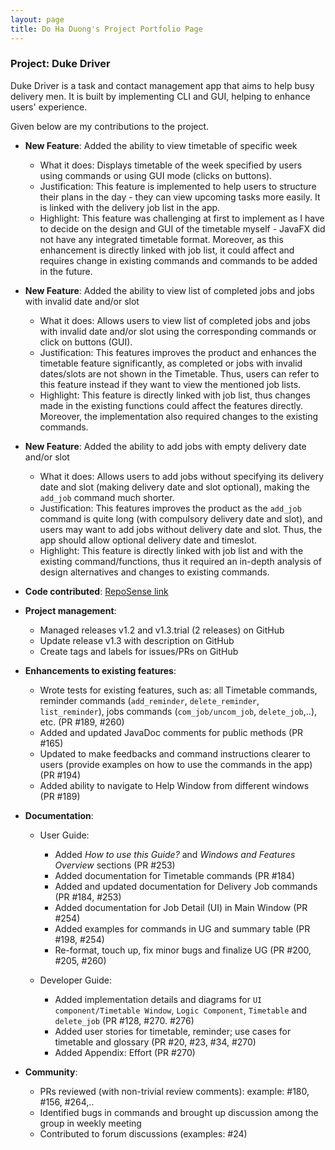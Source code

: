 ```yaml
---
layout: page
title: Do Ha Duong's Project Portfolio Page
---
```


### Project: Duke Driver

Duke Driver is a task and contact management app that aims to help busy delivery men. It is built by implementing CLI and GUI, helping to enhance users' experience.

Given below are my contributions to the project.

* **New Feature**: Added the ability to view timetable of specific week
  * What it does: Displays timetable of the week specified by users using commands or using GUI mode (clicks on buttons).
  * Justification: This feature is implemented to help users to structure their plans in the day - they can view upcoming tasks more easily. It is linked with the delivery job list in the app.
  * Highlight: This feature was challenging at first to implement as I have to decide on the design and GUI of the timetable myself - JavaFX did not have any integrated timetable format. Moreover, as this enhancement is directly linked with job list, it could affect and requires change in existing commands and commands to be added in the future.

* **New Feature**: Added the ability to view list of completed jobs and jobs with invalid date and/or slot
  * What it does: Allows users to view list of completed jobs and jobs with invalid date and/or slot using the corresponding commands or click on buttons (GUI).
  * Justification: This features improves the product and enhances the timetable feature significantly, as completed or jobs with invalid dates/slots are not shown in the Timetable. Thus, users can refer to this feature instead if they want to view the mentioned job lists.
  * Highlight: This feature is directly linked with job list, thus changes made in the existing functions could affect the features directly. Moreover, the implementation also required changes to the existing commands. 

* **New Feature**: Added the ability to add jobs with empty delivery date and/or slot
    * What it does: Allows users to add jobs without specifying its delivery date and slot (making delivery date and slot optional), making the `add_job` command much shorter.
    * Justification: This features improves the product as the `add_job` command is quite long (with compulsory delivery date and slot), and users may want to add jobs without delivery date and slot. Thus, the app should allow optional delivery date and timeslot.
    * Highlight: This feature is directly linked with job list and with the existing command/functions, thus it required an in-depth analysis of design alternatives and changes to existing commands. 


* **Code contributed**: [RepoSense link](https://nus-cs2103-ay2223s2.github.io/tp-dashboard/?search=dohaduong&breakdown=true)

* **Project management**:
    * Managed releases v1.2 and v1.3.trial (2 releases) on GitHub
    * Update release v1.3 with description on GitHub
    * Create tags and labels for issues/PRs on GitHub

* **Enhancements to existing features**:
    * Wrote tests for existing features, such as: all Timetable commands, reminder commands (`add_reminder`, `delete_reminder`, `list_reminder`), jobs commands (`com_job/uncom_job`, `delete_job`,..), etc. (PR #189, #260)
    * Added and updated JavaDoc comments for public methods (PR #165)
    * Updated to make feedbacks and command instructions clearer to users (provide examples on how to use the commands in the app) (PR #194)
    * Added ability to navigate to Help Window from different windows (PR #189)

* **Documentation**:
    * User Guide:
        * Added _How to use this Guide?_ and _Windows and Features Overview_ sections (PR #253)
        * Added documentation for Timetable commands (PR #184)
        * Added and updated documentation for Delivery Job commands (PR #184, #253)
        * Added documentation for Job Detail (UI) in Main Window (PR #254)
        * Added examples for commands in UG and summary table (PR #198, #254)
        * Re-format, touch up, fix minor bugs and finalize UG (PR #200, #205, #260)
      
    * Developer Guide:
        * Added implementation details and diagrams for `UI component/Timetable Window`, `Logic Component`, `Timetable` and `delete_job` (PR #128, #270. #276)
        * Added user stories for timetable, reminder; use cases for timetable and glossary (PR #20, #23, #34, #270)
        * Added Appendix: Effort (PR #270)

* **Community**:
    * PRs reviewed (with non-trivial review comments): example: #180, #156, #264,.. 
    * Identified bugs in commands and brought up discussion among the group in weekly meeting
    * Contributed to forum discussions (examples: #24)



